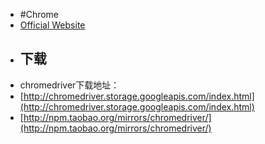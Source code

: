 - #Chrome
- [Official Website](https://sites.google.com/chromium.org/driver/getting-started)
- ## 下载
- chromedriver下载地址：
- [http://chromedriver.storage.googleapis.com/index.html](http://chromedriver.storage.googleapis.com/index.html)
- [http://npm.taobao.org/mirrors/chromedriver/](http://npm.taobao.org/mirrors/chromedriver/)